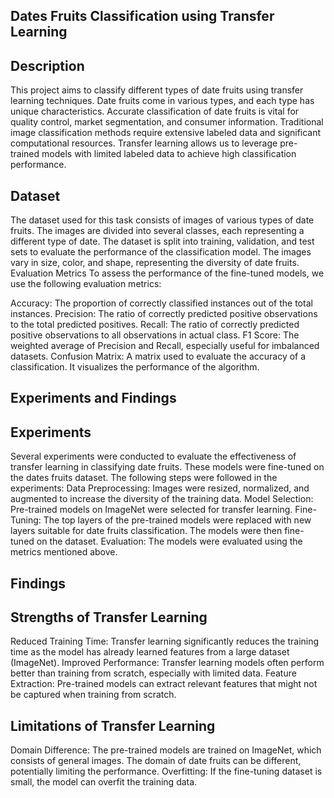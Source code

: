 ## Dates Fruits Classification using Transfer Learning

## Description

This project aims to classify different types of date fruits using transfer learning techniques. Date fruits come in various types, and each type has unique characteristics. Accurate classification of date fruits is vital for quality control, market segmentation, and consumer information. Traditional image classification methods require extensive labeled data and significant computational resources. Transfer learning allows us to leverage pre-trained models with limited labeled data to achieve high classification performance.

## Dataset
The dataset used for this task consists of images of various types of date fruits. The images are divided into several classes, each representing a different type of date. The dataset is split into training, validation, and test sets to evaluate the performance of the classification model. The images vary in size, color, and shape, representing the diversity of date fruits.
Evaluation Metrics
To assess the performance of the fine-tuned models, we use the following evaluation metrics:

Accuracy: The proportion of correctly classified instances out of the total instances.
Precision: The ratio of correctly predicted positive observations to the total predicted positives.
Recall: The ratio of correctly predicted positive observations to all observations in actual class.
F1 Score: The weighted average of Precision and Recall, especially useful for imbalanced datasets.
Confusion Matrix: A matrix used to evaluate the accuracy of a classification. It visualizes the performance of the algorithm.

## Experiments and Findings

## Experiments

Several experiments were conducted to evaluate the effectiveness of transfer learning in classifying date fruits. These models were fine-tuned on the dates fruits dataset. The following steps were followed in the experiments:
Data Preprocessing: Images were resized, normalized, and augmented to increase the diversity of the training data.
Model Selection: Pre-trained models on ImageNet were selected for transfer learning.
Fine-Tuning: The top layers of the pre-trained models were replaced with new layers suitable for date fruits classification. The models were then fine-tuned on the dataset.
Evaluation: The models were evaluated using the metrics mentioned above.

## Findings

## Strengths of Transfer Learning
Reduced Training Time: Transfer learning significantly reduces the training time as the model has already learned features from a large dataset (ImageNet).
Improved Performance: Transfer learning models often perform better than training from scratch, especially with limited data.
Feature Extraction: Pre-trained models can extract relevant features that might not be captured when training from scratch.

## Limitations of Transfer Learning

Domain Difference: The pre-trained models are trained on ImageNet, which consists of general images. The domain of date fruits can be different, potentially limiting the performance.
Overfitting: If the fine-tuning dataset is small, the model can overfit the training data.
